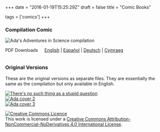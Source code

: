 +++
date = "2016-01-19T15:25:29Z"
draft = false
title = "Comic Books"

tags = ['comics']
+++

<div class="row">
  <h3>Compilation Comic</h3>
</div>
<div class="row">
  <div class="four columns">
    <div class="paper">
      <img src="/images/compilation_cover.jpg" alt="Ada's Adventures in Science compilation"  class="u-max-full-width" />
    </div>
  </div>

  <div class="eight columns">
  <p>PDF Downloads</p>
  <p><a href="" class="text-link">English</a> | <a href="" class="text-link">Espa&ntilde;ol</a> | <a href="" class="text-link">Deutsch</a> | <a href="" class="text-link">Cymraeg</a></p>
  </div>
</div>

<div class="row">
  <h3>Original Versions</h3>
  <p>These are the original versions as separate files. They are essentially the same as the compilation but only available in English.</p>
  </div>

<div class="row">
  <div class="four columns">
    <div class="paper">
      <a href="/comics/No_Stupid_Questions_A5_single_web.pdf"><img src="/images/No_Stupid_Questions_A5_singlepages.jpg" alt="There's no such thing as a stupid question" class="u-max-full-width"/></a>
    </div>
  </div>
  <div class="four columns">
    <div class="paper">
    <a href="/comics/Robotic_Telescopes_comic_v1.pdf"><img src="/images/ada_2_cover.jpg" alt="Ada cover 2" class="u-max-full-width" /></a>
    </div>
  </div>
  <div class="four columns">
    <div class="paper">
    <a href="/comics/discoveries_comic_a4.pdf"><img src="/images/discoveries_comic_cover.jpg" alt="Ada cover 3" class="u-max-full-width" /></a>
    </div>
  </div>
</div>

<div class="row">
  <p><a href="http://creativecommons.org/licenses/by-nc-nd/4.0/" rel="license"><img alt="Creative Commons Licence" src="https://i.creativecommons.org/l/by-nc-nd/4.0/88x31.png" style="border-width: 0;"/></a><br/>This work is licensed under a <a href="http://creativecommons.org/licenses/by-nc-nd/4.0/" rel="license"  class="text-link">Creative Commons Attribution-NonCommercial-NoDerivatives 4.0 International License</a>.</p>
</div>
